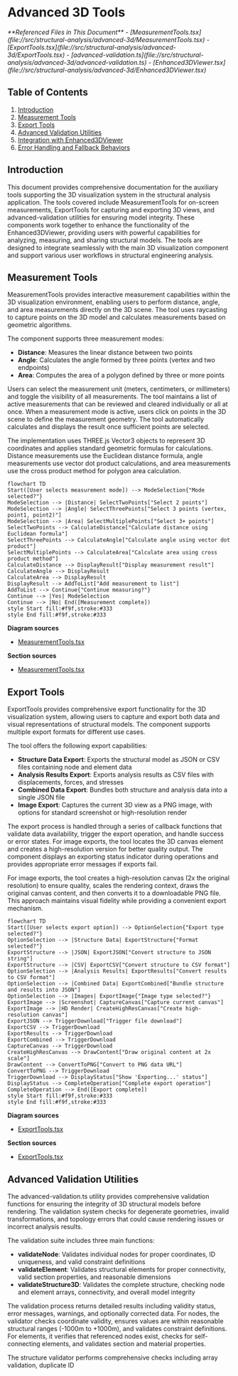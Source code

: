 
# Advanced 3D Tools

<cite>
**Referenced Files in This Document**   
- [MeasurementTools.tsx](file://src/structural-analysis/advanced-3d/MeasurementTools.tsx)
- [ExportTools.tsx](file://src/structural-analysis/advanced-3d/ExportTools.tsx)
- [advanced-validation.ts](file://src/structural-analysis/advanced-3d/advanced-validation.ts)
- [Enhanced3DViewer.tsx](file://src/structural-analysis/advanced-3d/Enhanced3DViewer.tsx)
</cite>

## Table of Contents
1. [Introduction](#introduction)
2. [Measurement Tools](#measurement-tools)
3. [Export Tools](#export-tools)
4. [Advanced Validation Utilities](#advanced-validation-utilities)
5. [Integration with Enhanced3DViewer](#integration-with-enhanced3dviewer)
6. [Error Handling and Fallback Behaviors](#error-handling-and-fallback-behaviors)

## Introduction
This document provides comprehensive documentation for the auxiliary tools supporting the 3D visualization system in the structural analysis application. The tools covered include MeasurementTools for on-screen measurements, ExportTools for capturing and exporting 3D views, and advanced-validation utilities for ensuring model integrity. These components work together to enhance the functionality of the Enhanced3DViewer, providing users with powerful capabilities for analyzing, measuring, and sharing structural models. The tools are designed to integrate seamlessly with the main 3D visualization component and support various user workflows in structural engineering analysis.

## Measurement Tools

MeasurementTools provides interactive measurement capabilities within the 3D visualization environment, enabling users to perform distance, angle, and area measurements directly on the 3D scene. The tool uses raycasting to capture points on the 3D model and calculates measurements based on geometric algorithms.

The component supports three measurement modes:
- **Distance**: Measures the linear distance between two points
- **Angle**: Calculates the angle formed by three points (vertex and two endpoints)
- **Area**: Computes the area of a polygon defined by three or more points

Users can select the measurement unit (meters, centimeters, or millimeters) and toggle the visibility of all measurements. The tool maintains a list of active measurements that can be reviewed and cleared individually or all at once. When a measurement mode is active, users click on points in the 3D scene to define the measurement geometry. The tool automatically calculates and displays the result once sufficient points are selected.

The implementation uses THREE.js Vector3 objects to represent 3D coordinates and applies standard geometric formulas for calculations. Distance measurements use the Euclidean distance formula, angle measurements use vector dot product calculations, and area measurements use the cross product method for polygon area calculation.

```mermaid
flowchart TD
Start([User selects measurement mode]) --> ModeSelection{"Mode selected?"}
ModeSelection --> |Distance| SelectTwoPoints["Select 2 points"]
ModeSelection --> |Angle| SelectThreePoints["Select 3 points (vertex, point1, point2)"]
ModeSelection --> |Area| SelectMultiplePoints["Select 3+ points"]
SelectTwoPoints --> CalculateDistance["Calculate distance using Euclidean formula"]
SelectThreePoints --> CalculateAngle["Calculate angle using vector dot product"]
SelectMultiplePoints --> CalculateArea["Calculate area using cross product method"]
CalculateDistance --> DisplayResult["Display measurement result"]
CalculateAngle --> DisplayResult
CalculateArea --> DisplayResult
DisplayResult --> AddToList["Add measurement to list"]
AddToList --> Continue{"Continue measuring?"}
Continue --> |Yes| ModeSelection
Continue --> |No| End([Measurement complete])
style Start fill:#f9f,stroke:#333
style End fill:#f9f,stroke:#333
```

**Diagram sources**
- [MeasurementTools.tsx](file://src/structural-analysis/advanced-3d/MeasurementTools.tsx#L47-L151)

**Section sources**
- [MeasurementTools.tsx](file://src/structural-analysis/advanced-3d/MeasurementTools.tsx#L103-L324)

## Export Tools

ExportTools provides comprehensive export functionality for the 3D visualization system, allowing users to capture and export both data and visual representations of structural models. The component supports multiple export formats for different use cases.

The tool offers the following export capabilities:
- **Structure Data Export**: Exports the structural model as JSON or CSV files containing node and element data
- **Analysis Results Export**: Exports analysis results as CSV files with displacements, forces, and stresses
- **Combined Data Export**: Bundles both structure and analysis data into a single JSON file
- **Image Export**: Captures the current 3D view as a PNG image, with options for standard screenshot or high-resolution render

The export process is handled through a series of callback functions that validate data availability, trigger the export operation, and handle success or error states. For image exports, the tool locates the 3D canvas element and creates a high-resolution version for better quality output. The component displays an exporting status indicator during operations and provides appropriate error messages if exports fail.

For image exports, the tool creates a high-resolution canvas (2x the original resolution) to ensure quality, scales the rendering context, draws the original canvas content, and then converts it to a downloadable PNG file. This approach maintains visual fidelity while providing a convenient export mechanism.

```mermaid
flowchart TD
Start([User selects export option]) --> OptionSelection{"Export type selected?"}
OptionSelection --> |Structure Data| ExportStructure{"Format selected?"}
ExportStructure --> |JSON| ExportJSON["Convert structure to JSON string"]
ExportStructure --> |CSV| ExportCSV["Convert structure to CSV format"]
OptionSelection --> |Analysis Results| ExportResults["Convert results to CSV format"]
OptionSelection --> |Combined Data| ExportCombined["Bundle structure and results into JSON"]
OptionSelection --> |Images| ExportImage{"Image type selected?"}
ExportImage --> |Screenshot| CaptureCanvas["Capture current canvas"]
ExportImage --> |HD Render| CreateHighResCanvas["Create high-resolution canvas"]
ExportJSON --> TriggerDownload["Trigger file download"]
ExportCSV --> TriggerDownload
ExportResults --> TriggerDownload
ExportCombined --> TriggerDownload
CaptureCanvas --> TriggerDownload
CreateHighResCanvas --> DrawContent["Draw original content at 2x scale"]
DrawContent --> ConvertToPNG["Convert to PNG data URL"]
ConvertToPNG --> TriggerDownload
TriggerDownload --> DisplayStatus["Show 'Exporting...' status"]
DisplayStatus --> CompleteOperation["Complete export operation"]
CompleteOperation --> End([Export complete])
style Start fill:#f9f,stroke:#333
style End fill:#f9f,stroke:#333
```

**Diagram sources**
- [ExportTools.tsx](file://src/structural-analysis/advanced-3d/ExportTools.tsx#L76-L122)

**Section sources**
- [ExportTools.tsx](file://src/structural-analysis/advanced-3d/ExportTools.tsx#L129-L389)

## Advanced Validation Utilities

The advanced-validation.ts utility provides comprehensive validation functions for ensuring the integrity of 3D structural models before rendering. The validation system checks for degenerate geometries, invalid transformations, and topology errors that could cause rendering issues or incorrect analysis results.

The validation suite includes three main functions:
- **validateNode**: Validates individual nodes for proper coordinates, ID uniqueness, and valid constraint definitions
- **validateElement**: Validates structural elements for proper connectivity, valid section properties, and reasonable dimensions
- **validateStructure3D**: Validates the complete structure, checking node and element arrays, connectivity, and overall model integrity

The validation process returns detailed results including validity status, error messages, warnings, and optionally corrected data. For nodes, the validator checks coordinate validity, ensures values are within reasonable structural ranges (-1000m to +1000m), and validates constraint definitions. For elements, it verifies that referenced nodes exist, checks for self-connecting elements, and validates section and material properties.

The structure validator performs comprehensive checks including array validation, duplicate ID